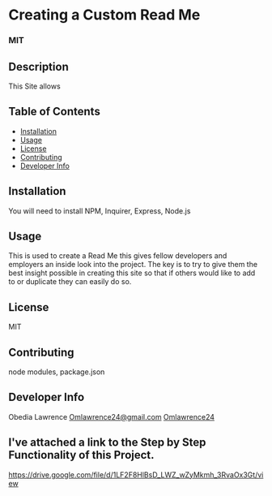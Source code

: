 


  # Creating a Custom Read Me
  ### MIT
  
  ## Description
  This Site allows 
  
  ## Table of Contents
 * [Installation](#installation)
 * [Usage](#usage)
 * [License](#license)
 * [Contributing](#contributing)
 * [Developer Info](#DeveloperInfo)

  ## Installation 
  You will need to install NPM, Inquirer, Express, Node.js
  
  ## Usage
 This is used to create a Read Me this gives fellow developers and employers an inside look into the project. The key is to try to
 give them the best insight possible in creating this site so that if others would like to add to or duplicate they can easily do so. 
  ## License
  MIT

  ## Contributing
  node modules, package.json 

  ## Developer Info
  Obedia Lawrence 
  Omlawrence24@gmail.com 
  [Omlawrence24](https://github.com/Omlawrence24)  


  ## I've attached a link to the Step by Step Functionality of this Project.
  https://drive.google.com/file/d/1LF2F8HlBsD_LWZ_wZyMkmh_3RvaOx3Gt/view
